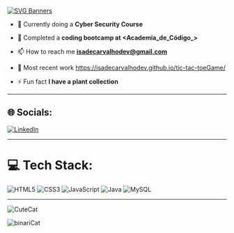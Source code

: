 
[![SVG Banners](https://svg-banners.vercel.app/api?type=glitch&text1=Welcome👋&width=800&height=400)](https://github.com/Akshay090/svg-banners)

- 🤖 Currently doing a **Cyber Security Course**

- 🔭 Completed a **coding bootcamp at <Academia_de_Código_>**

- 📫 How to reach me **isadecarvalhodev@gmail.com**

- 📄 Most recent work  https://isadecarvalhodev.github.io/tic-tac-toeGame/

- ⚡ Fun fact **I have a plant collection**


____

## 🌐 Socials:
[![LinkedIn](https://img.shields.io/badge/LinkedIn-%230077B5.svg?logo=linkedin&logoColor=white)](https://linkedin.com/in/isadecarvalhodev) 
_______

# 💻 Tech Stack:
![HTML5](https://img.shields.io/badge/html5-%23E34F26.svg?style=for-the-badge&logo=html5&logoColor=white) ![CSS3](https://img.shields.io/badge/css3-%231572B6.svg?style=for-the-badge&logo=css3&logoColor=white) ![JavaScript](https://img.shields.io/badge/javascript-%23323330.svg?style=for-the-badge&logo=javascript&logoColor=%23F7DF1E) ![Java](https://img.shields.io/badge/java-%23ED8B00.svg?style=for-the-badge&logo=java&logoColor=white) ![MySQL](https://img.shields.io/badge/mysql-%2300f.svg?style=for-the-badge&logo=mysql&logoColor=white)
______

![CuteCat](https://media.discordapp.net/attachments/1180263130400571465/1197655406898593974/giphy.gif?ex=65bc0e84&is=65a99984&hm=fe3192c9f922ca33ce343c185f74fdd981811b37253d8a853530e05c0879845a&=&width=960&height=540)


![binariCat](https://media.discordapp.net/attachments/1180263130400571465/1197655578927976468/giphy.gif?ex=65bc0ead&is=65a999ad&hm=43023afca221c974d568667de8f810c31af238a26938342161d4654e98b01a87&=&width=964&height=964)

